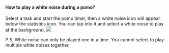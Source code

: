 #### How to play a white noise during a pomo?

Select a task and start the pomo timer, then a white noise icon will appear below the statistics icon. You can tap into it and select a white noise to play at the background. ![](../../../images/ticktick-ios-app/pomo-timer/CBE6714D3A7C610533E967A8FCEC9C66.jpg)

P.S. White noise can only be played one in a time. You cannot select to play multiple white noises together.

